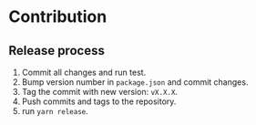 # Contribution

## Release process

1. Commit all changes and run test.
2. Bump version number in `package.json` and commit changes.
3. Tag the commit with new version: `vX.X.X`.
4. Push commits and tags to the repository.
5. run `yarn release`.
